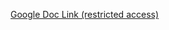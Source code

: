 [Google Doc Link (restricted access)](https://docs.google.com/document/d/1dd2c-pF4mpsZw8HssobppDO-gATZP2mjZrm3eRIRX80/edit?usp=sharing)
